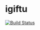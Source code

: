 # igiftu

[![Build Status](https://www.travis-ci.com/ArturNikitin/igiftu.svg?branch=develop)](https://www.travis-ci.com/github/ArturNikitin/igiftu)
